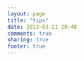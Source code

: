 ```yaml
---
layout: page
title: "tips"
date: 2013-03-21 20:48
comments: true
sharing: true
footer: true
---
```

